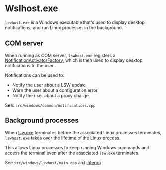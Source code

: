 # Wslhost.exe 

`lswhost.exe` is a Windows executable that's used to display desktop notifications, and run Linux processes in the background.

## COM server

When running as COM server, `lswhost.exe` registers a [NotificationActivatorFactory](https://learn.microsoft.com/dotnet/api/microsoft.toolkit.uwp.notifications.notificationactivator?view=win-comm-toolkit-dotnet-7.1), which is then used to display desktop notifications to the user.

Notifications can be used to:

- Notify the user about a LSW update
- Warn the user about a configuration error
- Notify the user about a proxy change

See: `src/windows/common/notifications.cpp`

## Background processes 

When [lsw.exe](lsw.exe.md) terminates before the associated Linux processes terminates, `lswhost.exe` takes over the lifetime of the Linux process. 

This allows Linux processes to keep running Windows commands and access the terminal even after the associated `lsw.exe` terminates. 

See `src/windows/lswhost/main.cpp` and [interop](interop.md)